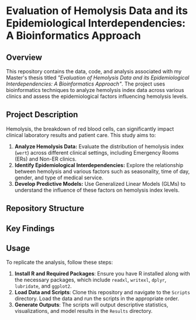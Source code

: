 # Evaluation of Hemolysis Data and its Epidemiological Interdependencies: A Bioinformatics Approach

## Overview

This repository contains the data, code, and analysis associated with my Master's thesis titled *"Evaluation of Hemolysis Data and its Epidemiological Interdependencies: A Bioinformatics Approach"*. The project uses bioinformatics techniques to analyze hemolysis index data across various clinics and assess the epidemiological factors influencing hemolysis levels.

## Project Description

Hemolysis, the breakdown of red blood cells, can significantly impact clinical laboratory results and patient care. This study aims to:

1. **Analyze Hemolysis Data:** Evaluate the distribution of hemolysis index (`wert`) across different clinical settings, including Emergency Rooms (ERs) and Non-ER clinics.
2. **Identify Epidemiological Interdependencies:** Explore the relationship between hemolysis and various factors such as seasonality, time of day, gender, and type of medical service.
3. **Develop Predictive Models:** Use Generalized Linear Models (GLMs) to understand the influence of these factors on hemolysis index levels.

## Repository Structure



## Key Findings


## Usage

To replicate the analysis, follow these steps:

1. **Install R and Required Packages**: Ensure you have R installed along with the necessary packages, which include `readxl`, `writexl`, `dplyr`, `lubridate`, and `ggplot2`.
2. **Load Data and Scripts**: Clone this repository and navigate to the `Scripts` directory. Load the data and run the scripts in the appropriate order.
3. **Generate Outputs**: The scripts will output descriptive statistics, visualizations, and model results in the `Results` directory.
